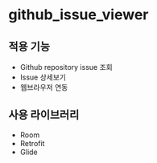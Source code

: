 # github_issue_viewer

## 적용 기능
- Github repository issue 조회
- Issue 상세보기
- 웹브라우저 연동

## 사용 라이브러리
- Room
- Retrofit
- Glide